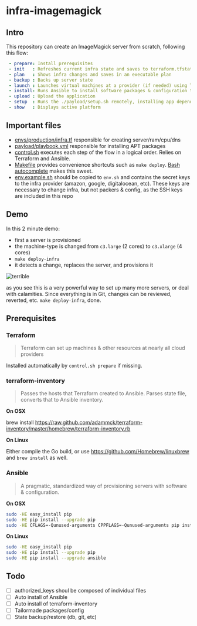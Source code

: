 # infra-imagemagick

## Intro

This repository can create an ImageMagick server from scratch, following this flow:

```yaml
 - prepare: Install prerequisites
 - init   : Refreshes current infra state and saves to terraform.tfstate
 - plan   : Shows infra changes and saves in an executable plan
 - backup : Backs up server state
 - launch : Launches virtual machines at a provider (if needed) using Terraform's ./infra.tf
 - install: Runs Ansible to install software packages & configuration templates
 - upload : Upload the application
 - setup  : Runs the ./payload/setup.sh remotely, installing app dependencies and starting it
 - show   : Displays active platform
```

## Important files

 - [envs/production/infra.tf](envs/production/infra.tf) responsible for creating server/ram/cpu/dns
 - [payload/playbook.yml](payload/playbook.yml) responsible for installing APT packages
 - [control.sh](control.sh) executes each step of the flow in a logical order. Relies on Terraform and Ansible.
 - [Makefile](Makefile) provides convenience shortcuts such as `make deploy`. [Bash autocomplete](http://blog.jeffterrace.com/2012/09/bash-completion-for-mac-os-x.html) makes this sweet.
 - [env.example.sh](env.example.sh) should be copied to `env.sh` and contains the secret keys to the infra provider (amazon, google, digitalocean, etc). These keys are necessary to change infra, but not packers & config, as the SSH keys are included in this repo

## Demo

In this 2 minute demo:

 - first a server is provisioned 
 - the machine-type is changed from `c3.large` (2 cores) to `c3.xlarge` (4 cores)
 - `make deploy-infra`
 - it detects a change, replaces the server, and provisions it

![terrible](https://cloud.githubusercontent.com/assets/26752/9314635/64b6be5c-452a-11e5-8d00-74e0b023077e.gif)

as you see this is a very powerful way to set up many more servers, or deal with calamities. Since everything is in Git, changes can be reviewed, reverted, etc. `make deploy-infra`, done.

## Prerequisites

### Terraform

> Terraform can set up machines & other resources at nearly all cloud providers

Installed automatically by `control.sh prepare` if missing.

### terraform-inventory

> Passes the hosts that Terraform created to Ansible.
> Parses state file, converts that to Ansible inventory.

**On OSX**

brew install https://raw.github.com/adammck/terraform-inventory/master/homebrew/terraform-inventory.rb

**On Linux**

Either compile the Go build, or use https://github.com/Homebrew/linuxbrew and `brew install` as well.

### Ansible

> A pragmatic, standardized way of provisioning servers with software & configuration.

**On OSX**

```bash
sudo -HE easy_install pip
sudo -HE pip install --upgrade pip
sudo -HE CFLAGS=-Qunused-arguments CPPFLAGS=-Qunused-arguments pip install --upgrade ansible
```

**On Linux**

```bash
sudo -HE easy_install pip
sudo -HE pip install --upgrade pip
sudo -HE pip install --upgrade ansible
```

## Todo

- [ ] authorized_keys shoul be composed of individual files
- [ ] Auto install of Ansible
- [ ] Auto install of terraform-inventory
- [ ] Tailormade packages/config
- [ ] State backup/restore (db, git, etc)

